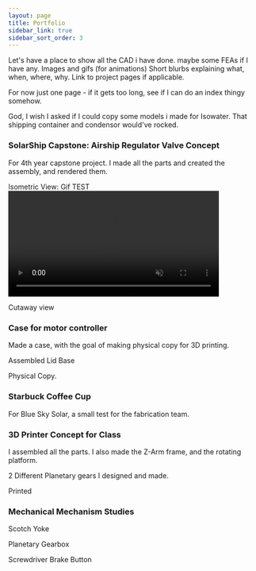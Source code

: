 ```yaml
---
layout: page
title: Portfolio
sidebar_link: true
sidebar_sort_order: 3
---
```


Let's have a place to show all the CAD i have done. maybe some FEAs if I have any.
Images and gifs (for animations)
Short blurbs explaining what, when, where, why. Link to project pages if applicable. 

For now just one page - if it gets too long, see if I can do an index thingy somehow.

God, I wish I asked if I could copy some models i made for Isowater. That shipping container and condensor would've rocked.

### SolarShip Capstone: Airship Regulator Valve Concept
For 4th year capstone project. I made all the parts and created the assembly, and rendered them.

Isometric View: Gif
TEST
<a href="https://gyazo.com/415405b4618acde840b53b577b668791"><video alt="Animation" width="425" muted loop playsinline controls><source src="https://i.gyazo.com/415405b4618acde840b53b577b668791.mp4" type="video/mp4" /></video></a>

Cutaway view

### Case for motor controller
Made a case, with the goal of making physical copy for 3D printing.

Assembled
Lid
Base

Physical Copy.

### Starbuck Coffee Cup
For Blue Sky Solar, a small test for the fabrication team.

### 3D Printer Concept for Class
I assembled all the parts. I also made the Z-Arm frame, and the rotating platform.

2 Different Planetary gears I designed and made.

Printed

### Mechanical Mechanism Studies

Scotch Yoke

Planetary Gearbox

Screwdriver Brake Button
